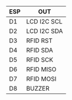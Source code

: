 | ESP     | OUT         |
|---------|-------------|
| D1      | LCD I2C SCL |
| D2      | LCD I2C SDA |
| D3      | RFID RST    |
| D4      | RFID SDA    |
| D5      | RFID SCK    |
| D6      | RFID MISO   |
| D7      | RFID MOSI   |
| D8      | BUZZER      |